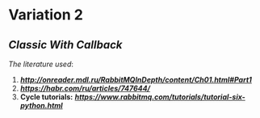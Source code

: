 # Variation 2

## _Classic With Callback_

_The literature used_:

1. **_http://onreader.mdl.ru/RabbitMQInDepth/content/Ch01.html#Part1_**
2. **_https://habr.com/ru/articles/747644/_**
3. **Cycle tutorials:** **_https://www.rabbitmq.com/tutorials/tutorial-six-python.html_**
